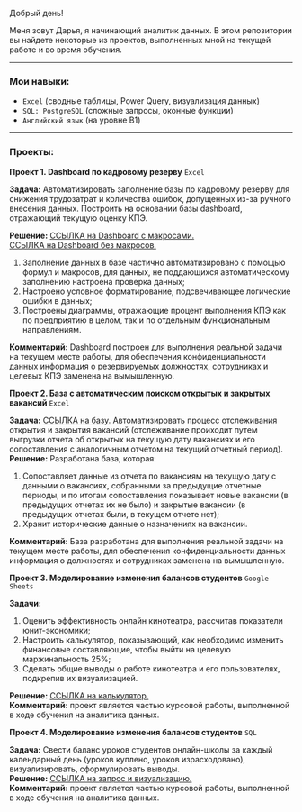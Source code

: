 Добрый день!

Меня зовут Дарья, я начинающий аналитик данных. В этом репозитории вы найдете некоторые из проектов, выполненных мной на текущей работе и во время обучения. 
____
### **Мои навыки:**

- `Excel` (сводные таблицы, Power Query, визуализация данных)
- `SQL: PostgreSQL` (сложные запросы, оконные функции)
- `Английский язык` (на уровне B1)
____
### **Проекты:**

**Проект 1. Dashboard по кадровому резерву** `Excel`

**Задача:** Автоматизировать заполнение базы по кадровому резерву для снижения трудозатрат и количества ошибок, допущенных из-за ручного внесения данных. Построить на основании базы dashboard, отражающий текущую оценку КПЭ.

**Решение:** [ССЫЛКА на Dashboard с макросами.](https://github.com/Daria-Pokopaeva/data-analyst-portfolio/blob/main/%D0%9F%D1%80%D0%BE%D0%B5%D0%BA%D1%82%201.%20Dashboard_%D0%BA%D0%B0%D0%B4%D1%80%D0%BE%D0%B2%D1%8B%D0%B9%20%D1%80%D0%B5%D0%B7%D0%B5%D1%80%D0%B2.xlsm) <br/> 
[ССЫЛКА на Dashboard без макросов.](https://github.com/Daria-Pokopaeva/data-analyst-portfolio/blob/main/%D0%9F%D1%80%D0%BE%D0%B5%D0%BA%D1%82%201.%20Dashboard_%D0%BA%D0%B0%D0%B4%D1%80%D0%BE%D0%B2%D1%8B%D0%B9%20%D1%80%D0%B5%D0%B7%D0%B5%D1%80%D0%B2%20(%D0%B1%D0%B5%D0%B7%20%D0%BC%D0%B0%D0%BA%D1%80%D0%BE%D1%81%D0%BE%D0%B2).xlsx)
1. Заполнение данных в базе частично автоматизировано с помощью формул и макросов, для данных, не поддающихся автоматическому заполнению настроена проверка данных;
2. Настроено условное форматирование, подсвечивающее логические ошибки в данных;
3. Построены диаграммы, отражающие процент выполнения КПЭ как по предприятию в целом, так и по отдельным функциональным направлениям.

**Комментарий:** Dashboard построен для выполнения реальной задачи на текущем месте работы, для обеспечения конфиденциальности данных информация о резервируемых должностях, сотрудниках и целевых КПЭ заменена на вымышленную. 


**Проект 2. База с автоматическим поиском открытых и закрытых вакансий** `Excel` 

**Задача:** [ССЫЛКА на базу.](https://github.com/Daria-Pokopaeva/data-analyst-portfolio/blob/main/%D0%9F%D1%80%D0%BE%D0%B5%D0%BA%D1%82%202.%20%D0%91%D0%B0%D0%B7%D0%B0%20%D0%B2%D0%B0%D0%BA%D0%B0%D0%BD%D1%81%D0%B8%D0%B9.xlsx) Автоматизировать процесс отслеживания открытия и закрытия вакансий (отслеживание проиходит путем выгрузки отчета об открытых на текущую дату вакансиях и его сопоставления с аналогичным отчетом на текущий отчетный период). <br/>
**Решение:** Разработана база, которая:
1. Сопоставляет данные из отчета по вакансиям на текущую дату с данными о вакансиях, собранными за предыдущие отчетные периоды, и по итогам сопоставления показывает новые вакансии (в предыдущих отчетах их не было) и закрытые вакансии (в предыдущих отчетах были, в текущем отчете нет); <br/>
2. Хранит исторические данные о назначениях на вакансии.

**Комментарий:** База разработана для выполнения реальной задачи на текущем месте работы, для обеспечения конфиденциальности данных информация о должностях и сотрудниках заменена на вымышленную. 


**Проект 3. Моделирование изменения балансов студентов** `Google Sheets`

**Задачи:** 
1. Оценить эффективность онлайн кинотеатра, рассчитав показатели юнит-экономики;
2. Настроить калькулятор, показывающий, как необходимо изменить финансовые составляющие, чтобы выйти на целевую маржинальность 25%;  <br/>
3. Сделать общие выводы о работе кинотеатра и его пользователях, подкрепив их визуализацией.

**Решение:** [ССЫЛКА на калькулятор.](https://docs.google.com/spreadsheets/d/1ulFr18UkjfJJOPd9dX-d_mUUBTcp3lif/edit#gid=2115260105)<br/>
**Комментарий:** проект является частью курсовой работы, выполненной в ходе обучения на аналитика данных. 

**Проект 4. Моделирование изменения балансов студентов** `SQL`

**Задача:** Свести баланс уроков студентов онлайн-школы за каждый календарный день (уроков куплено, уроков израсходовано), визуализировать, сформулировать выводы. <br/>
**Решение:** [ССЫЛКА на запрос и визуализацию.](https://docs.google.com/document/d/1fx1BtBvl18P9u4kssKWPRDsqv3WRJl3PSfWpC11Q_Ds/edit )<br/>
**Комментарий:** проект является частью курсовой работы, выполненной в ходе обучения на аналитика данных. 
